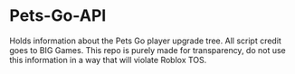 # Pets-Go-API
Holds information about the Pets Go player upgrade tree. All script credit goes to BIG Games. This repo is purely made for transparency, do not use this information in a way that will violate Roblox TOS.
